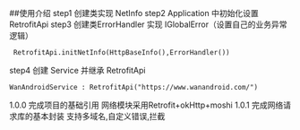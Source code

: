 ##使用介绍
step1 创建类实现 NetInfo 
step2 Application 中初始化设置 RetrofitApi
step3 创建类ErrorHandler 实现 IGlobalError（设置自己的业务异常逻辑）
```
 RetrofitApi.initNetInfo(HttpBaseInfo(),ErrorHandler())

```
step4 创建 Service 并继承 RetrofitApi

```
WanAndroidService : RetrofitApi("https://www.wanandroid.com/")

```

1.0.0
完成项目的基础引用
网络模块采用Retrofit+okHttp+moshi 
1.0.1
完成网络请求库的基本封装
支持多域名,自定义错误,拦截